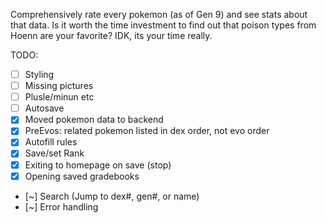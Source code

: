 Comprehensively rate every pokemon (as of Gen 9) and see stats about that data.
Is it worth the time investment to find out that poison types from Hoenn are your favorite? IDK, its your time really.

TODO:
- [ ] Styling
- [ ] Missing pictures
- [ ] Plusle/minun etc
- [ ] Autosave
- [x] Moved pokemon data to backend
- [x] PreEvos: related pokemon listed in dex order, not evo order
- [x] Autofill rules
- [x] Save/set Rank 
- [x] Exiting to homepage on save (stop)
- [x] Opening saved gradebooks
- [~] Search (Jump to dex#, gen#, or name)
- [~] Error handling
